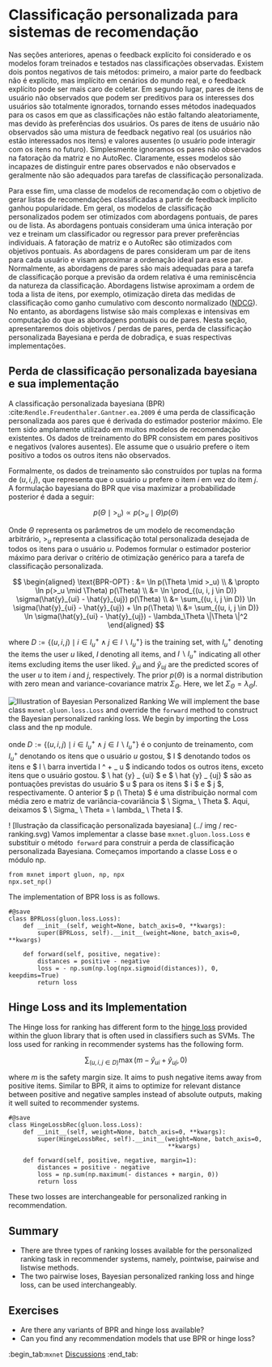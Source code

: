 # Classificação personalizada para sistemas de recomendação

Nas seções anteriores, apenas o feedback explícito foi considerado e os modelos foram treinados e testados nas classificações observadas. Existem dois pontos negativos de tais métodos: primeiro, a maior parte do feedback não é explícito, mas implícito em cenários do mundo real, e o feedback explícito pode ser mais caro de coletar. Em segundo lugar, pares de itens de usuário não observados que podem ser preditivos para os interesses dos usuários são totalmente ignorados, tornando esses métodos inadequados para os casos em que as classificações não estão faltando aleatoriamente, mas devido às preferências dos usuários. Os pares de itens de usuário não observados são uma mistura de feedback negativo real (os usuários não estão interessados nos itens) e valores ausentes (o usuário pode interagir com os itens no futuro). Simplesmente ignoramos os pares não observados na fatoração da matriz e no AutoRec. Claramente, esses modelos são incapazes de distinguir entre pares observados e não observados e geralmente não são adequados para tarefas de classificação personalizada.

Para esse fim, uma classe de modelos de recomendação com o objetivo de gerar listas de recomendações classificadas a partir de feedback implícito ganhou popularidade. Em geral, os modelos de classificação personalizados podem ser otimizados com abordagens pontuais, de pares ou de lista. As abordagens pontuais consideram uma única interação por vez e treinam um classificador ou regressor para prever preferências individuais. A fatoração de matriz e o AutoRec são otimizados com objetivos pontuais. As abordagens de pares consideram um par de itens para cada usuário e visam aproximar a ordenação ideal para esse par. Normalmente, as abordagens de pares são mais adequadas para a tarefa de classificação porque a previsão da ordem relativa é uma reminiscência da natureza da classificação. Abordagens listwise aproximam a ordem de toda a lista de itens, por exemplo, otimização direta das medidas de classificação como ganho cumulativo com desconto normalizado ([NDCG](https://en.wikipedia.org/wiki/Discounted_cumulative_gain)). No entanto, as abordagens listwise são mais complexas e intensivas em computação do que as abordagens pontuais ou de pares. Nesta seção, apresentaremos dois objetivos / perdas de pares, perda de classificação personalizada Bayesiana e perda de dobradiça, e suas respectivas implementações.

## Perda de classificação personalizada bayesiana e sua implementação

A classificação personalizada bayesiana (BPR) :cite:`Rendle.Freudenthaler.Gantner.ea.2009` é uma perda de classificação personalizada aos pares que é derivada do estimador posterior máximo. Ele tem sido amplamente utilizado em muitos modelos de recomendação existentes. Os dados de treinamento do BPR consistem em pares positivos e negativos (valores ausentes). Ele assume que o usuário prefere o item positivo a todos os outros itens não observados.

Formalmente, os dados de treinamento são construídos por tuplas na forma de $(u, i, j)$, que representa que o usuário $u$ prefere o item $i$ em vez do item $j$. A formulação bayesiana do BPR que visa maximizar a probabilidade posterior é dada a seguir:

$$
p(\Theta \mid >_u )  \propto  p(>_u \mid \Theta) p(\Theta)
$$

Onde $\Theta$ representa os parâmetros de um modelo de recomendação arbitrário, $>_u$ representa a classificação total personalizada desejada de todos os itens para o usuário $u$. Podemos formular o estimador posterior máximo para derivar o critério de otimização genérico para a tarefa de classificação personalizada.

$$
\begin{aligned}
\text{BPR-OPT} : &= \ln p(\Theta \mid >_u) \\
         & \propto \ln p(>_u \mid \Theta) p(\Theta) \\
         &= \ln \prod_{(u, i, j \in D)} \sigma(\hat{y}_{ui} - \hat{y}_{uj}) p(\Theta) \\
         &= \sum_{(u, i, j \in D)} \ln \sigma(\hat{y}_{ui} - \hat{y}_{uj}) + \ln p(\Theta) \\
         &= \sum_{(u, i, j \in D)} \ln \sigma(\hat{y}_{ui} - \hat{y}_{uj}) - \lambda_\Theta \|\Theta \|^2
\end{aligned}
$$


where $D := \{(u, i, j) \mid i \in I^+_u \wedge j \in I \backslash I^+_u \}$ is the training set, with $I^+_u$ denoting the items the user $u$ liked, $I$ denoting all items, and $I \backslash I^+_u$ indicating all other items excluding items the user liked. $\hat{y}_{ui}$ and $\hat{y}_{uj}$ are the predicted scores of the user $u$ to item $i$ and $j$, respectively. The prior $p(\Theta)$ is a normal distribution with zero mean and variance-covariance matrix $\Sigma_\Theta$. Here, we let $\Sigma_\Theta = \lambda_\Theta I$.

![Illustration of Bayesian Personalized Ranking](../img/rec-ranking.svg)
We will implement the base class  `mxnet.gluon.loss.Loss` and override the `forward` method to construct the Bayesian personalized ranking loss. We begin by importing the Loss class and the np module.

onde $D := \{(u, i, j) \mid i \in I^+_u \wedge j \in I \backslash I^+_u \}$ é o conjunto de treinamento, com $I^+_u$ denotando os itens que o usuário $u$ gostou, $ I $ denotando todos os itens e $ I \ barra invertida I ^ + _ u $ indicando todos os outros itens, exceto itens que o usuário gostou. $ \ hat {y} _ {ui} $ e $ \ hat {y} _ {uj} $ são as pontuações previstas do usuário $ u $ para os itens $ i $ e $ j $, respectivamente. O anterior $ p (\ Theta) $ é uma distribuição normal com média zero e matriz de variância-covariância $ \ Sigma_ \ Theta $. Aqui, deixamos $ \ Sigma_ \ Theta = \ lambda_ \ Theta I $.

! [Ilustração da classificação personalizada bayesiana] (../ img / rec-ranking.svg)
Vamos implementar a classe base `mxnet.gluon.loss.Loss` e substituir o método` forward` para construir a perda de classificação personalizada Bayesiana. Começamos importando a classe Loss e o módulo np.

```{.python .input  n=5}
from mxnet import gluon, np, npx
npx.set_np()
```

The implementation of BPR loss is as follows.

```{.python .input  n=2}
#@save
class BPRLoss(gluon.loss.Loss):
    def __init__(self, weight=None, batch_axis=0, **kwargs):
        super(BPRLoss, self).__init__(weight=None, batch_axis=0, **kwargs)

    def forward(self, positive, negative):
        distances = positive - negative
        loss = - np.sum(np.log(npx.sigmoid(distances)), 0, keepdims=True)
        return loss
```

## Hinge Loss and its Implementation

The Hinge loss for ranking has different form to the [hinge loss](https://mxnet.incubator.apache.org/api/python/gluon/loss.html#mxnet.gluon.loss.HingeLoss) provided within the gluon library that is often used in classifiers such as SVMs.  The loss used for ranking in recommender systems has the following form.

$$
 \sum_{(u, i, j \in D)} \max( m - \hat{y}_{ui} + \hat{y}_{uj}, 0)
$$

where $m$ is the safety margin size. It aims to push negative items away from positive items. Similar to BPR, it aims to optimize for relevant distance between positive and negative samples instead of absolute outputs, making it well suited to recommender systems.

```{.python .input  n=3}
#@save
class HingeLossbRec(gluon.loss.Loss):
    def __init__(self, weight=None, batch_axis=0, **kwargs):
        super(HingeLossbRec, self).__init__(weight=None, batch_axis=0,
                                            **kwargs)

    def forward(self, positive, negative, margin=1):
        distances = positive - negative
        loss = np.sum(np.maximum(- distances + margin, 0))
        return loss
```

These two losses are interchangeable for personalized ranking in recommendation.

## Summary

- There are three types of ranking losses available for the personalized ranking task in recommender systems, namely, pointwise, pairwise and listwise methods.
- The two pairwise loses, Bayesian personalized ranking loss and hinge loss, can be used interchangeably.

## Exercises

- Are there any variants of BPR and hinge loss available?
- Can you find any recommendation models that use BPR or hinge loss?

:begin_tab:`mxnet`
[Discussions](https://discuss.d2l.ai/t/402)
:end_tab:
<!--stackedit_data:
eyJoaXN0b3J5IjpbNjM3NzY5OTQ2LDYzMTY0NTEyN119
-->